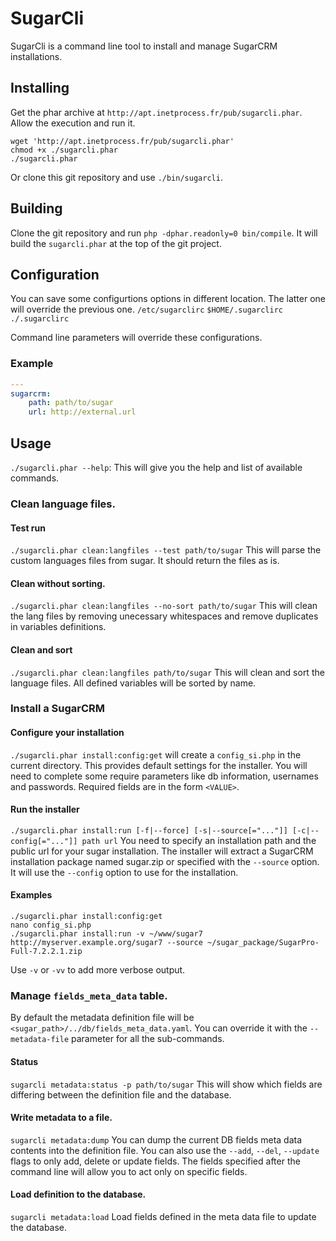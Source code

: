 # SugarCli

SugarCli is a command line tool to install and manage SugarCRM installations.

## Installing

Get the phar archive at `http://apt.inetprocess.fr/pub/sugarcli.phar`. Allow the execution and run it.
```
wget 'http://apt.inetprocess.fr/pub/sugarcli.phar'
chmod +x ./sugarcli.phar
./sugarcli.phar
```

Or clone this git repository and use `./bin/sugarcli`.

## Building

Clone the git repository and run `php -dphar.readonly=0 bin/compile`.
It will build the `sugarcli.phar` at the top of the git project.

## Configuration
You can save some configurtions options in different location. The latter one will override the previous one.
`/etc/sugarclirc`
`$HOME/.sugarclirc`
`./.sugarclirc`

Command line parameters will override these configurations.

### Example
```yaml
---
sugarcrm:
    path: path/to/sugar
    url: http://external.url
```

## Usage

`./sugarcli.phar --help`: This will give you the help and list of available commands.

### Clean language files.

#### Test run
`./sugarcli.phar clean:langfiles --test path/to/sugar`
This will parse the custom languages files from sugar. It should return the files as is.

#### Clean without sorting.
`./sugarcli.phar clean:langfiles --no-sort path/to/sugar`
This will clean the lang files by removing unecessary whitespaces and remove duplicates in variables definitions.

#### Clean and sort
`./sugarcli.phar clean:langfiles path/to/sugar`
This will clean and sort the language files.
All defined variables will be sorted by name.

### Install a SugarCRM

#### Configure your installation
`./sugarcli.phar install:config:get` will create a `config_si.php` in the current directory.
This provides default settings for the installer. You will need to complete some require parameters
like db information, usernames and passwords. Required fields are in the form `<VALUE>`.

#### Run the installer
`./sugarcli.phar install:run [-f|--force] [-s|--source[="..."]] [-c|--config[="..."]] path url`
You need to specify an installation path and the public url for your sugar installation.
The installer will extract a SugarCRM installation package named sugar.zip or specified with the `--source` option.
It will use the `--config` option to use for the installation.

#### Examples
```
./sugarcli.phar install:config:get
nano config_si.php
./sugarcli.phar install:run -v ~/www/sugar7 http://myserver.example.org/sugar7 --source ~/sugar_package/SugarPro-Full-7.2.2.1.zip
```
Use `-v` or `-vv` to add more verbose output.

### Manage `fields_meta_data` table.
By default the metadata definition file will be `<sugar_path>/../db/fields_meta_data.yaml`.
You can override it with the `--metadata-file` parameter for all the sub-commands.

#### Status
`sugarcli metadata:status -p path/to/sugar`
This will show which fields are differing between the definition file and the database.

#### Write metadata to a file.
`sugarcli metadata:dump`
You can dump the current DB fields meta data contents into the definition file.
You can also use the `--add`, `--del`, `--update` flags to only add, delete or update fields.
The fields specified after the command line will allow you to act only on specific fields.

#### Load definition to the database.
`sugarcli metadata:load`
Load fields defined in the meta data file to update the database.




